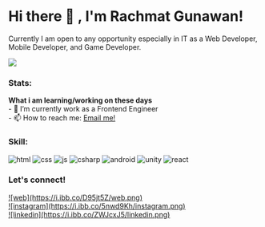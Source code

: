 # Hi there 👋 , I'm Rachmat Gunawan!
Currently I am open to any opportunity especially in IT as a Web Developer, Mobile Developer, and Game Developer. 

<img src=”http://rachmatgunawan.com/static/media/sea.b4bfc7c7.JPG”/>

### Stats:
 <summary><strong>What i am learning/working on these days</strong></summary>
    - 🔭 I’m currently work as a Frontend Engineer </br>
    - 📫 How to reach me: <a href="rachmat.d.gunawan@gmail.com">Email me!</a>  </br>

### Skill:
![html](https://i.ibb.co/L5pMJQd/html.png)
![css](https://i.ibb.co/W2BmLWh/css.png)
![js](https://i.ibb.co/NmRTDfL/js.png)
![csharp](https://i.ibb.co/WzTvqvt/csharp.png)
![android](https://i.ibb.co/1Z4Mp2M/Android-robot.png)
![unity](https://i.ibb.co/yVzPgsD/unity.png)
![react](https://i.ibb.co/njNG8yr/react.png)


### Let's connect!
<p>
 <a href="http://www.rachmatgunawan.com" target="blank">
 ![web](https://i.ibb.co/D95jt5Z/web.png)
 </a> <br/>
 
 <a href="https://www.instagram.com/nawan44" target="blank">
 ![instagram](https://i.ibb.co/5nwd9Kh/instagram.png)
</a> <br/>
 
 
 <a href="https://www.linkedin.com/in/rachmat-gun/" target="blank">
![linkedin](https://i.ibb.co/ZWJcxJ5/linkedin.png)
</a> <br/>
</p>
